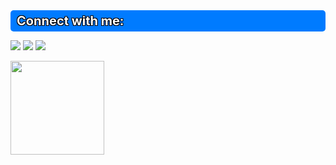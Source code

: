 


<div style="font-size: 20px; font-weight: bold; margin-bottom: 10px; background-color: #007bff; color: white; padding: 5px 10px; border-radius: 5px; text-shadow: -1px -1px 0 #000, 1px -1px 0 #000, -1px 1px 0 #000, 1px 1px 0 #000;">Connect with me:</div>

[<img src="https://img.icons8.com/color/48/000000/linkedin.png"/>](https://www.linkedin.com/in/fred-clay-182745273/)
[<img src="https://img.icons8.com/color/48/000000/twitter--v1.png"/>](https://twitter.com/fclay1977)
[<img src="https://img.icons8.com/fluent/48/000000/instagram-new.png"/>](https://www.instagram.com/fred.clay1977/)

[<img src="https://img.shields.io/badge/AllMyLinks-blue?style=for-the-badge&logo=allmylinks&logoColor=white" width="150"/>](https://www.linkedin.com/in/fred-clay-182745273/)






